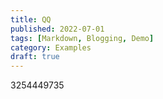 ```yaml
---
title: QQ
published: 2022-07-01
tags: [Markdown, Blogging, Demo]
category: Examples
draft: true
---
```


3254449735